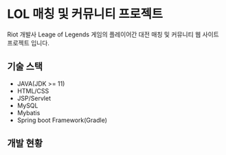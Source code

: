 # LOL 매칭 및 커뮤니티 프로젝트
Riot 개발사 Leage of Legends 게임의 플레이어간 대전 매칭 및 커뮤니티 웹 사이트 프로젝트 입니다.

## 기술 스택
- JAVA(JDK >= 11)
- HTML/CSS
- JSP/Servlet
- MySQL
- Mybatis
- Spring boot Framework(Gradle)

## 개발 현황
